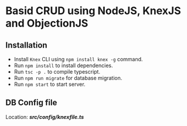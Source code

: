 # Basid CRUD using NodeJS, KnexJS and ObjectionJS

## Installation

- Install `Knex` CLI using `npm install knex -g` command.
- Run `npm install` to install dependencies.
- Run `tsc -p .` to compile typescript.
- Run `npm run migrate` for database migration.
- Run `npm start` to start server.

## DB Config file
Location: ***src/config/knexfile.ts***
